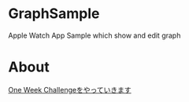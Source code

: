 # GraphSample
Apple Watch App Sample which show and edit graph

# About
[One Week Challengeをやっていきます](https://zenn.dev/articles/b32c8a2621700f/edit)

